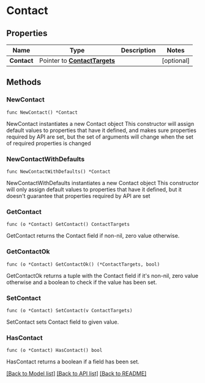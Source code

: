 # Contact

## Properties

Name | Type | Description | Notes
------------ | ------------- | ------------- | -------------
**Contact** | Pointer to [**ContactTargets**](ContactTargets.md) |  | [optional] 

## Methods

### NewContact

`func NewContact() *Contact`

NewContact instantiates a new Contact object
This constructor will assign default values to properties that have it defined,
and makes sure properties required by API are set, but the set of arguments
will change when the set of required properties is changed

### NewContactWithDefaults

`func NewContactWithDefaults() *Contact`

NewContactWithDefaults instantiates a new Contact object
This constructor will only assign default values to properties that have it defined,
but it doesn't guarantee that properties required by API are set

### GetContact

`func (o *Contact) GetContact() ContactTargets`

GetContact returns the Contact field if non-nil, zero value otherwise.

### GetContactOk

`func (o *Contact) GetContactOk() (*ContactTargets, bool)`

GetContactOk returns a tuple with the Contact field if it's non-nil, zero value otherwise
and a boolean to check if the value has been set.

### SetContact

`func (o *Contact) SetContact(v ContactTargets)`

SetContact sets Contact field to given value.

### HasContact

`func (o *Contact) HasContact() bool`

HasContact returns a boolean if a field has been set.


[[Back to Model list]](../README.md#documentation-for-models) [[Back to API list]](../README.md#documentation-for-api-endpoints) [[Back to README]](../README.md)



